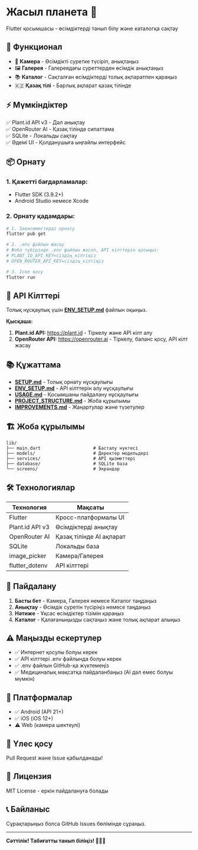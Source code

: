 # Жасыл планета 🌿

Flutter қосымшасы - өсімдіктерді танып білу және каталогқа сақтау

## 🌟 Функционал

- 📸 **Камера** - Өсімдікті суретке түсіріп, анықтаңыз
- 🖼️ **Галерея** - Галереядағы суреттерден өсімдік анықтаңыз  
- 📚 **Каталог** - Сақталған өсімдіктерді толық ақпаратпен қараңыз
- 🇰🇿 **Қазақ тілі** - Барлық ақпарат қазақ тілінде

## ⚡ Мүмкіндіктер

✅ Plant.id API v3 - Дәл анықтау  
✅ OpenRouter AI - Қазақ тілінде сипаттама  
✅ SQLite - Локальды сақтау  
✅ Әдемі UI - Қолданушыға ыңғайлы интерфейс

## 📦 Орнату

### 1. Қажетті бағдарламалар:
- Flutter SDK (3.9.2+)
- Android Studio немесе Xcode

### 2. Орнату қадамдары:

```bash
# 1. Зависимостерді орнату
flutter pub get

# 2. .env файлын жасау
# Жоба түбірінде .env файлын жасап, API кілттерін қосыңыз:
# PLANT_ID_API_KEY=сіздің_кілтіңіз
# OPEN_ROUTER_API_KEY=сіздің_кілтіңіз

# 3. Іске қосу
flutter run
```

## 🔑 API Кілттері

Толық нұсқаулық үшін **[ENV_SETUP.md](ENV_SETUP.md)** файлын оқыңыз.

**Қысқаша:**

1. **Plant.id API:** https://plant.id - Тіркелу және API кілт алу
2. **OpenRouter API:** https://openrouter.ai - Тіркелу, баланс қосу, API кілт жасау

## 📚 Құжаттама

- **[SETUP.md](SETUP.md)** - Толық орнату нұсқаулығы
- **[ENV_SETUP.md](ENV_SETUP.md)** - API кілттерін алу нұсқаулығы
- **[USAGE.md](USAGE.md)** - Қосымшаны пайдалану нұсқаулығы
- **[PROJECT_STRUCTURE.md](PROJECT_STRUCTURE.md)** - Жоба құрылымы
- **[IMPROVEMENTS.md](IMPROVEMENTS.md)** - Жаңартулар және түзетулер

## 🏗️ Жоба құрылымы

```
lib/
├── main.dart                    # Басталу нүктесі
├── models/                      # Деректер модельдері
├── services/                    # API қызметтері
├── database/                    # SQLite база
└── screens/                     # Экрандар
```

## 🛠️ Технологиялар

| Технология | Мақсаты |
|------------|---------|
| Flutter | Кросс-платформалы UI |
| Plant.id API v3 | Өсімдіктерді анықтау |
| OpenRouter AI | Қазақ тілінде AI ақпарат |
| SQLite | Локальды база |
| image_picker | Камера/Галерея |
| flutter_dotenv | API кілттері |

## 🚀 Пайдалану

1. **Басты бет** - Камера, Галерея немесе Каталог таңдаңыз
2. **Анықтау** - Өсімдік суретін түсіріңіз немесе таңдаңыз
3. **Нәтиже** - Ұқсас өсімдіктер тізімін қараңыз
4. **Каталог** - Қалағаныңызды сақтаңыз және толық ақпарат алыңыз

## ⚠️ Маңызды ескертулер

- ✅ Интернет қосулы болуы керек
- ✅ API кілттері .env файлында болуы керек
- ✅ .env файлын GitHub-қа жүктемеңіз
- ✅ Медициналық мақсатқа пайдаланбаңыз (AI дәл емес болуы мүмкін)

## 📱 Платформалар

- ✅ Android (API 21+)
- ✅ iOS (iOS 12+)
- ⚠️ Web (камера шектеулі)

## 🤝 Үлес қосу

Pull Request және Issue қабылданады!

## 📄 Лицензия

MIT License - еркін пайдалануға болады

## 📞 Байланыс

Сұрақтарыңыз болса GitHub Issues бөлімінде сұраңыз.

---

**Сәттілік! Табиғатты танып біліңіз! 🌿🇰🇿**